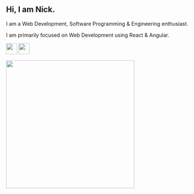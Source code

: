 <h2>Hi, I am Nick.</h2>

<p>I am a Web Development, Software Programming & Engineering enthusiast.</p>
<p>I am primarily focused on Web Development using React & Angular.</p>

<a href="https://nick-polizogopoulos.web.app" targer="_blank"><img width="30px" src="https://ng-signature-generator.web.app/assets/social/web-logo.png"></a>
<a href="https://www.linkedin.com/in/nickpolizogopoulos/" targer="_blank"><img width="30px" src="https://upload.wikimedia.org/wikipedia/commons/thumb/c/ca/LinkedIn_logo_initials.png/800px-LinkedIn_logo_initials.png"></a> 

<img width="350px" src="https://github-readme-stats.vercel.app/api/top-langs/?username=nickpolizogopoulos&layout=compact" />
